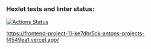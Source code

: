 ### Hexlet tests and linter status:

[![Actions Status](https://github.com/AntonGalygo/frontend-project-11/actions/workflows/hexlet-check.yml/badge.svg)](https://github.com/AntonGalygo/frontend-project-11/actions)

https://frontend-project-11-ke7dhr5ck-antons-projects-f4549ea1.vercel.app/
